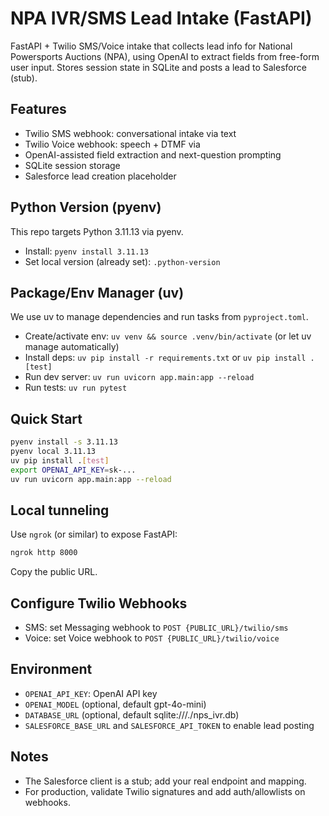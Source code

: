 # NPA IVR/SMS Lead Intake (FastAPI)

FastAPI + Twilio SMS/Voice intake that collects lead info for National Powersports Auctions (NPA), using OpenAI to extract fields from free-form user input. Stores session state in SQLite and posts a lead to Salesforce (stub).

## Features
- Twilio SMS webhook: conversational intake via text
- Twilio Voice webhook: speech + DTMF via <Gather>
- OpenAI-assisted field extraction and next-question prompting
- SQLite session storage
- Salesforce lead creation placeholder

## Python Version (pyenv)
This repo targets Python 3.11.13 via pyenv.
- Install: `pyenv install 3.11.13`
- Set local version (already set): `.python-version`

## Package/Env Manager (uv)
We use uv to manage dependencies and run tasks from `pyproject.toml`.
- Create/activate env: `uv venv && source .venv/bin/activate` (or let uv manage automatically)
- Install deps: `uv pip install -r requirements.txt` or `uv pip install .[test]`
- Run dev server: `uv run uvicorn app.main:app --reload`
- Run tests: `uv run pytest`

## Quick Start
```bash
pyenv install -s 3.11.13
pyenv local 3.11.13
uv pip install .[test]
export OPENAI_API_KEY=sk-...
uv run uvicorn app.main:app --reload
```

## Local tunneling
Use `ngrok` (or similar) to expose FastAPI:
```bash
ngrok http 8000
```
Copy the public URL.

## Configure Twilio Webhooks
- SMS: set Messaging webhook to `POST {PUBLIC_URL}/twilio/sms`
- Voice: set Voice webhook to `POST {PUBLIC_URL}/twilio/voice`

## Environment
- `OPENAI_API_KEY`: OpenAI API key
- `OPENAI_MODEL` (optional, default gpt-4o-mini)
- `DATABASE_URL` (optional, default sqlite:///./nps_ivr.db)
- `SALESFORCE_BASE_URL` and `SALESFORCE_API_TOKEN` to enable lead posting

## Notes
- The Salesforce client is a stub; add your real endpoint and mapping.
- For production, validate Twilio signatures and add auth/allowlists on webhooks.
